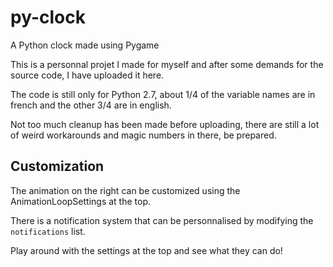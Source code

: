 # py-clock
A Python clock made using Pygame

This is a personnal projet I made for myself and after some demands for the source code, I have uploaded it here.

The code is still only for Python 2.7, about 1/4 of the variable names are in french and the other 3/4 are in english.

Not too much cleanup has been made before uploading, there are still a lot of weird workarounds and magic numbers in there, be prepared.

## Customization
The animation on the right can be customized using the AnimationLoopSettings at the top.

There is a notification system that can be personnalised by modifying the `notifications` list.

Play around with the settings at the top and see what they can do!
